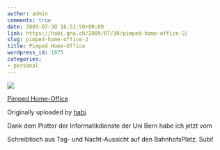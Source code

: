 ```yaml
---
author: admin
comments: true
date: 2009-07-30 16:51:50+00:00
link: https://habi.gna.ch/2009/07/30/pimped-home-office-2/
slug: pimped-home-office-2
title: Pimped Home-Office
wordpress_id: 1875
categories:
- personal
---
```



 [![](https://static.flickr.com/2442/3772685854_e5856f7be7_m.jpg)](https://www.flickr.com/photos/habi/3772685854/)
   

 
  [Pimped Home-Office](https://www.flickr.com/photos/habi/3772685854/)
    

  Originally uploaded by [habi](https://www.flickr.com/people/habi/).
 



Dank dem Plotter der Informatikdienste der Uni Bern habe ich jetzt vom  

Schreibtisch aus Tag- und Nacht-Aussicht auf den BahnhofsPlatz. Subi!
  

